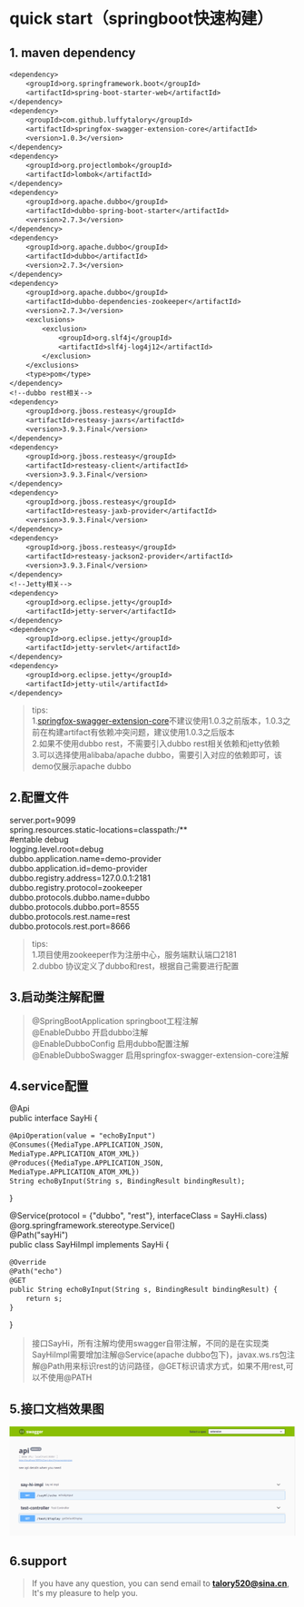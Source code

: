 # quick start（springboot快速构建）
## 1. maven dependency

    <dependency>
        <groupId>org.springframework.boot</groupId>
        <artifactId>spring-boot-starter-web</artifactId>
    </dependency>   
    <dependency>
        <groupId>com.github.luffytalory</groupId>
        <artifactId>springfox-swagger-extension-core</artifactId>
        <version>1.0.3</version>
    </dependency>
    <dependency>
        <groupId>org.projectlombok</groupId>
        <artifactId>lombok</artifactId>
    </dependency>
    <dependency>
        <groupId>org.apache.dubbo</groupId>
        <artifactId>dubbo-spring-boot-starter</artifactId>
        <version>2.7.3</version>
    </dependency>
    <dependency>
        <groupId>org.apache.dubbo</groupId>
        <artifactId>dubbo</artifactId>
        <version>2.7.3</version>
    </dependency>
    <dependency>
        <groupId>org.apache.dubbo</groupId>
        <artifactId>dubbo-dependencies-zookeeper</artifactId>
        <version>2.7.3</version>
        <exclusions>
            <exclusion>
                <groupId>org.slf4j</groupId>
                <artifactId>slf4j-log4j12</artifactId>
            </exclusion>
        </exclusions>
        <type>pom</type>
    </dependency>
    <!--dubbo rest相关-->
    <dependency>
        <groupId>org.jboss.resteasy</groupId>
        <artifactId>resteasy-jaxrs</artifactId>
        <version>3.9.3.Final</version>
    </dependency>
    <dependency>
        <groupId>org.jboss.resteasy</groupId>
        <artifactId>resteasy-client</artifactId>
        <version>3.9.3.Final</version>
    </dependency>
    <dependency>
        <groupId>org.jboss.resteasy</groupId>
        <artifactId>resteasy-jaxb-provider</artifactId>
        <version>3.9.3.Final</version>
    </dependency>
    <dependency>
        <groupId>org.jboss.resteasy</groupId>
        <artifactId>resteasy-jackson2-provider</artifactId>
        <version>3.9.3.Final</version>
    </dependency>
    <!--Jetty相关-->
    <dependency>
        <groupId>org.eclipse.jetty</groupId>
        <artifactId>jetty-server</artifactId>
    </dependency>
    <dependency>
        <groupId>org.eclipse.jetty</groupId>
        <artifactId>jetty-servlet</artifactId>
    </dependency>
    <dependency>
        <groupId>org.eclipse.jetty</groupId>
        <artifactId>jetty-util</artifactId>
    </dependency>

> tips:  
> 1.[springfox-swagger-extension-core](https://mvnrepository.com/artifact/com.github.luffytalory/springfox-swagger-extension-core )不建议使用1.0.3之前版本，1.0.3之前在构建artifact有依赖冲突问题，建议使用1.0.3之后版本  
> 2.如果不使用dubbo rest，不需要引入dubbo rest相关依赖和jetty依赖  
> 3.可以选择使用alibaba/apache dubbo，需要引入对应的依赖即可，该demo仅展示apache
> dubbo

## 2.配置文件
server.port=9099  
spring.resources.static-locations=classpath:/**  
#entable debug  
logging.level.root=debug  
dubbo.application.name=demo-provider  
dubbo.application.id=demo-provider  
dubbo.registry.address=127.0.0.1:2181  
dubbo.registry.protocol=zookeeper  
dubbo.protocols.dubbo.name=dubbo  
dubbo.protocols.dubbo.port=8555  
dubbo.protocols.rest.name=rest  
dubbo.protocols.rest.port=8666  


>tips:  
>1.项目使用zookeeper作为注册中心，服务端默认端口2181  
>2.dubbo 协议定义了dubbo和rest，根据自己需要进行配置

## 3.启动类注解配置
>@SpringBootApplication springboot工程注解  
>@EnableDubbo  开启dubbo注解  
>@EnableDubboConfig 启用dubbo配置注解  
>@EnableDubboSwagger 启用springfox-swagger-extension-core注解  

## 4.service配置
@Api  
public interface SayHi {  

    @ApiOperation(value = "echoByInput")
    @Consumes({MediaType.APPLICATION_JSON, MediaType.APPLICATION_ATOM_XML})
    @Produces({MediaType.APPLICATION_JSON, MediaType.APPLICATION_ATOM_XML})
    String echoByInput(String s, BindingResult bindingResult);
}

@Service(protocol = {"dubbo", "rest"}, interfaceClass = SayHi.class)  
@org.springframework.stereotype.Service()  
@Path("sayHi")  
public class SayHiImpl implements SayHi {

    @Override
    @Path("echo")
    @GET
    public String echoByInput(String s, BindingResult bindingResult) {
        return s;
    }

}
> 接口SayHi，所有注解均使用swagger自带注解，不同的是在实现类SayHiImpl需要增加注解@Service(apache
> dubbo包下)，javax.ws.rs包注解@Path用来标识rest的访问路径，@GET标识请求方式，如果不用rest,可以不使用@PATH

## 5.接口文档效果图
![效果图](https://github.com/luffytalory/springfox-swagger-extension-demo/blob/master/render.png)
## 6.support
>  If you have any question, you can send email to
>  **talory520@sina.cn**, It's my pleasure to help you.

 


 
